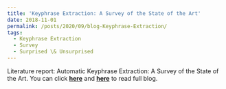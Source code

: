 ```yaml
---
title: 'Keyphrase Extraction: A Survey of the State of the Art'
date: 2018-11-01
permalink: /posts/2020/09/blog-Keyphrase-Extraction/
tags:
  - Keyphrase Extraction
  - Survey
  - Surprised \& Unsurprised
---
```


Literature report: Automatic Keyphrase Extraction: A Survey of the State of the Art. You can click [**here**](https://zhuanlan.zhihu.com/p/258966461) and [**here**](https://pridelee.github.io/files/blog/Keyphrase-Extraction-Review.pdf) to read full blog.

